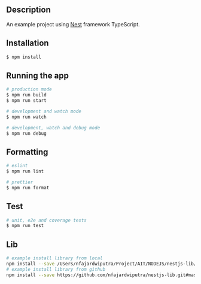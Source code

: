 ## Description
An example project using [Nest](https://github.com/nestjs/nest) framework TypeScript.

## Installation
```bash
$ npm install
```

## Running the app
```bash
# production mode
$ npm run build
$ npm run start

# development and watch mode
$ npm run watch

# development, watch and debug mode
$ npm run debug
```

## Formatting
```bash
# eslint
$ npm run lint
```
```bash
# prettier
$ npm run format
```

## Test
```bash
# unit, e2e and coverage tests
$ npm run test
```

## Lib
```bash
# example install library from local
npm install --save /Users/nfajardwiputra/Project/AIT/NODEJS/nestjs-lib/dist
# example install library from github
npm install --save https://github.com/nfajardwiputra/nestjs-lib.git#master
```
